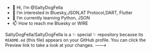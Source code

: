 - 👋 Hi, I’m @SaltyDogFella
- 👀 I’m interested in Bluesky,JSON,AT Protocol,DART, Flutter
- 🌱 I’m currently learning Python, JSON
- 📫 How to reach me Bluesky or WIRE

SaltyDogFella/SaltyDogFella is a ✨ special ✨ repository because its `README.md` (this file) appears on your GitHub profile.
You can click the Preview link to take a look at your changes.
--->
